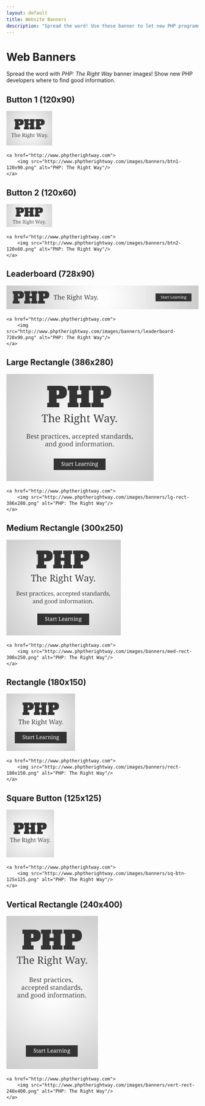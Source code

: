 ```yaml
---
layout: default
title: Website Banners
description: "Spread the word! Use these banner to let new PHP programmers know about PHP: The Right Way"
---
```


# Web Banners

Spread the word with _PHP: The Right Way_ banner images! Show new PHP developers where to find good information.

## Button 1 (120x90)

<p><img src="/images/banners/btn1-120x90.png" alt="PHP: The Right Way"/></p>

    <a href="http://www.phptherightway.com">
        <img src="http://www.phptherightway.com/images/banners/btn1-120x90.png" alt="PHP: The Right Way"/>
    </a>

## Button 2 (120x60)

<p><img src="/images/banners/btn2-120x60.png" alt="PHP: The Right Way"/></p>

    <a href="http://www.phptherightway.com">
        <img src="http://www.phptherightway.com/images/banners/btn2-120x60.png" alt="PHP: The Right Way"/>
    </a>

## Leaderboard (728x90)

<p><img src="/images/banners/leaderboard-728x90.png" alt="PHP: The Right Way"/></p>

    <a href="http://www.phptherightway.com">
        <img src="http://www.phptherightway.com/images/banners/leaderboard-728x90.png" alt="PHP: The Right Way"/>
    </a>

## Large Rectangle (386x280)

<p><img src="/images/banners/lg-rect-386x280.png" alt="PHP: The Right Way"/></p>

    <a href="http://www.phptherightway.com">
        <img src="http://www.phptherightway.com/images/banners/lg-rect-386x280.png" alt="PHP: The Right Way"/>
    </a>

## Medium Rectangle (300x250)

<p><img src="/images/banners/med-rect-300x250.png" alt="PHP: The Right Way"/></p>

    <a href="http://www.phptherightway.com">
        <img src="http://www.phptherightway.com/images/banners/med-rect-300x250.png" alt="PHP: The Right Way"/>
    </a>

## Rectangle (180x150)

<p><img src="/images/banners/rect-180x150.png" alt="PHP: The Right Way"/></p>

    <a href="http://www.phptherightway.com">
        <img src="http://www.phptherightway.com/images/banners/rect-180x150.png" alt="PHP: The Right Way"/>
    </a>

## Square Button (125x125)

<p><img src="/images/banners/sq-btn-125x125.png" alt="PHP: The Right Way"/></p>

    <a href="http://www.phptherightway.com">
        <img src="http://www.phptherightway.com/images/banners/sq-btn-125x125.png" alt="PHP: The Right Way"/>
    </a>

## Vertical Rectangle (240x400)

<p><img src="/images/banners/vert-rect-240x400.png" alt="PHP: The Right Way"/></p>

    <a href="http://www.phptherightway.com">
        <img src="http://www.phptherightway.com/images/banners/vert-rect-240x400.png" alt="PHP: The Right Way"/>
    </a>
